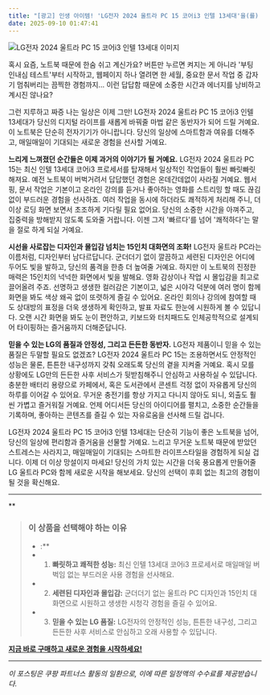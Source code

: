 ```yaml
---
title: "[광고] 인생 아이템! 'LG전자 2024 울트라 PC 15 코어i3 인텔 13세대'을(를) 만나보세요."
date: 2025-09-10 01:47:41
---
```

![LG전자 2024 울트라 PC 15 코어i3 인텔 13세대 이미지](https://ads-partners.coupang.com/image1/4q3uMkaBYhXpwNG84tb3o8ZvvNx5RiiBLFZh0gR_T5KBa0wSj1tcZJe6S5g_DVRS6KDYfq-rYW93per_G58cGYSeCOz8H3PRTOlqGq5seK3PHWC-3j-4GjIkelg4joZLS-Z8n84N4J72WeOcbBWyTy6R8Q1Z7pCcTMBNHUokk5liG0fUrKP83o9ekGC8pWC8hJ26CBEKxqlEKXsNJJ-1uufP9S-2s-UIk3RKMoaxVEmoqI2kUj7IfqLYYFGP0iBGBKVZf7lLcTt3jIlqsHObv7UaMoY=)

혹시 요즘, 노트북 때문에 한숨 쉬고 계신가요? 버튼만 누르면 켜지는 게 아니라 '부팅 인내심 테스트'부터 시작하고, 웹페이지 하나 열려면 한 세월, 중요한 문서 작업 중 갑자기 멈춰버리는 끔찍한 경험까지... 이런 답답함 때문에 소중한 시간과 에너지를 낭비하고 계시진 않나요?

그런 지루하고 짜증 나는 일상은 이제 그만! LG전자 2024 울트라 PC 15 코어i3 인텔 13세대가 당신의 디지털 라이프를 새롭게 바꿔줄 마법 같은 동반자가 되어 드릴 거예요. 이 노트북은 단순히 전자기기가 아니랍니다. 당신의 일상에 스마트함과 여유를 더해주고, 매일매일이 기대되는 새로운 경험을 선사할 거예요.

**느리게 느껴졌던 순간들은 이제 과거의 이야기가 될 거예요.**
LG전자 2024 울트라 PC 15는 최신 인텔 13세대 코어i3 프로세서를 탑재해서 일상적인 작업들이 훨씬 빠릿빠릿해져요. 예전 노트북이 버벅거려서 답답했던 경험은 온데간데없이 사라질 거예요. 웹서핑, 문서 작업은 기본이고 온라인 강의를 듣거나 좋아하는 영화를 스트리밍 할 때도 끊김 없이 부드러운 경험을 선사하죠. 여러 작업을 동시에 하더라도 쾌적하게 처리해 주니, 더 이상 로딩 화면 보면서 초조하게 기다릴 필요 없어요. 당신의 소중한 시간을 아껴주고, 집중력을 방해받지 않도록 도와줄 거랍니다. 이젠 그저 '빠르다'를 넘어 '쾌적하다'는 말을 절로 하게 되실 거예요.

**시선을 사로잡는 디자인과 몰입감 넘치는 15인치 대화면의 조화!**
LG전자 울트라 PC라는 이름처럼, 디자인부터 남다르답니다. 군더더기 없이 깔끔하고 세련된 디자인은 어디에 두어도 빛을 발하고, 당신의 품격을 한층 더 높여줄 거예요. 하지만 이 노트북의 진정한 매력은 15인치의 넉넉한 화면에서 빛을 발해요. 영화 감상이나 작업 시 몰입감을 최고로 끌어올려 주죠. 선명하고 생생한 컬러감은 기본이고, 넓은 시야각 덕분에 여러 명이 함께 화면을 봐도 색상 왜곡 없이 또렷하게 즐길 수 있어요. 온라인 회의나 강의에 참여할 때도 상대방의 표정을 더욱 생생하게 확인하고, 발표 자료도 한눈에 시원하게 볼 수 있답니다. 오랜 시간 화면을 봐도 눈이 편안하고, 키보드와 터치패드도 인체공학적으로 설계되어 타이핑하는 즐거움까지 더해준답니다.

**믿을 수 있는 LG의 품질과 안정성, 그리고 든든한 동반자.**
LG전자 제품이니 믿을 수 있는 품질은 두말할 필요도 없겠죠? LG전자 2024 울트라 PC 15는 조용하면서도 안정적인 성능은 물론, 튼튼한 내구성까지 갖춰 오래도록 당신의 곁을 지켜줄 거예요. 혹시 모를 상황에도 LG만의 든든한 사후 서비스가 뒷받침해주니 안심하고 사용하실 수 있답니다. 충분한 배터리 용량으로 카페에서, 혹은 도서관에서 콘센트 걱정 없이 자유롭게 당신의 하루를 이어갈 수 있어요. 무거운 충전기를 항상 가지고 다니지 않아도 되니, 외출도 훨씬 가볍고 즐거워질 거예요. 언제 어디서든 당신의 아이디어를 펼치고, 소중한 순간들을 기록하며, 좋아하는 콘텐츠를 즐길 수 있는 자유로움을 선사해 드릴 겁니다.

LG전자 2024 울트라 PC 15 코어i3 인텔 13세대는 단순히 기능이 좋은 노트북을 넘어, 당신의 일상에 편리함과 즐거움을 선물할 거예요. 느리고 무거운 노트북 때문에 받았던 스트레스는 사라지고, 매일매일이 기대되는 스마트한 라이프스타일을 경험하게 되실 겁니다. 이제 더 이상 망설이지 마세요! 당신의 가치 있는 시간을 더욱 풍요롭게 만들어줄 LG 울트라 PC와 함께 새로운 시작을 해보세요. 당신의 선택이 후회 없는 최고의 경험이 될 것을 확신해요.

---

**


> ### 이 상품을 선택해야 하는 이유
> - :**
> - 1.  **빠릿하고 쾌적한 성능:** 최신 인텔 13세대 코어i3 프로세서로 매일매일 버벅임 없는 부드러운 사용 경험을 선사해요.
> - 2.  **세련된 디자인과 몰입감:** 군더더기 없는 울트라 PC 디자인과 15인치 대화면으로 시원하고 생생한 시청각 경험을 즐길 수 있어요.
> - 3.  **믿을 수 있는 LG 품질:** LG전자의 안정적인 성능, 튼튼한 내구성, 그리고 든든한 사후 서비스로 안심하고 오래 사용할 수 있답니다.


[**지금 바로 구매하고 새로운 경험을 시작하세요!**](https://link.coupang.com/re/AFFSDP?lptag=AF8916626&pageKey=8429938998&itemId=24385368371&vendorItemId=91400419547&traceid=V0-153-7868ccea00cb5d56&requestid=20250910104717387044332615&token=31850C%7CGM)

---
_이 포스팅은 쿠팡 파트너스 활동의 일환으로, 이에 따른 일정액의 수수료를 제공받습니다._
